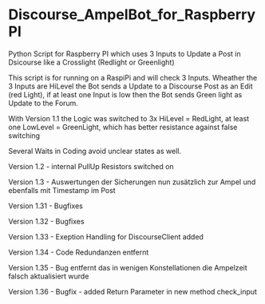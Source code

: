 # Discourse_AmpelBot_for_RaspberryPI
 Python Script for Raspberry PI which uses 3 Inputs to Update a Post in Dsicourse like a Crosslight (Redlight or Greenlight)

This script is for running on a RaspiPi and will check 3 Inputs. Wheather the 3 Inputs are HiLevel the Bot sends a Update to a Discourse Post as an Edit (red Light), if at least one Input is low then the Bot sends Green light as Update to the Forum. 

With Version 1.1 the Logic was switched to 3x HiLevel = RedLight, at least one LowLevel = GreenLight, which has better resistance against false switching 

Several Waits in Coding avoid unclear states as well. 

Version 1.2 - internal PullUp Resistors switched on

Version 1.3 - Auswertungen der Sicherungen nun zusätzlich zur Ampel und ebenfalls mit Timestamp im Post

Version 1.31 - Bugfixes

Version 1.32 - Bugfixes

Version 1.33 - Exeption Handling for DiscourseClient added

Version 1.34 - Code Redundanzen entfernt

Version 1.35 - Bug entfernt das in wenigen Konstellationen die Ampelzeit falsch aktualisiert wurde

Version 1.36 - Bugfix - added Return Parameter in new method check_input